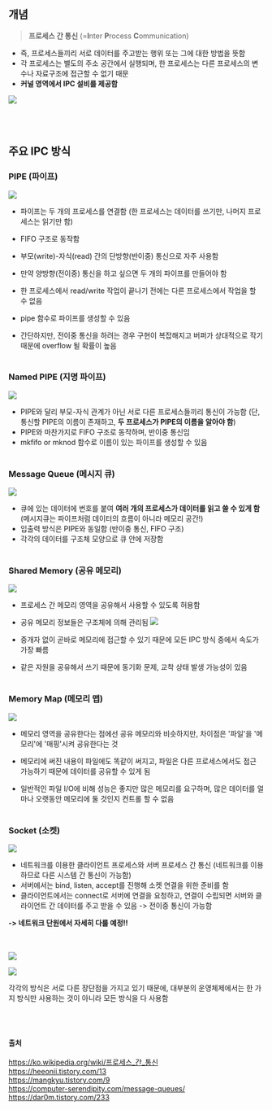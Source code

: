 ## 개념
> **프로세스 간 통신** (=**I**nter **P**rocess **C**ommunication)

- 즉, 프로세스들끼리 서로 데이터를 주고받는 행위 또는 그에 대한 방법을 뜻함 
- 각 프로세스는 별도의 주소 공간에서 실행되며, 한 프로세스는 다른 프로세스의 변수나 자료구조에 접근할 수 없기 때문 
- **커널 영역에서 IPC 설비를 제공함** 

![](./image/ipc_1.jpg)


<br></br>
## 주요 IPC 방식
### PIPE (파이프)
![](./image/ipc_2.png)

- 파이프는 두 개의 프로세스를 연결함 (한 프로세스는 데이터를 쓰기만, 나머지 프로세스는 읽기만 함)
- FIFO 구조로 동작함 
- 부모(write)-자식(read) 간의 단방향(반이중) 통신으로 자주 사용함 
- 만약 양방향(전이중) 통신을 하고 싶으면 두 개의 파이프를 만들어야 함 
- 한 프로세스에서 read/write 작업이 끝나기 전에는 다른 프로세스에서 작업을 할 수 없음 
- pipe 함수로 파이프를 생성할 수 있음


- 간단하지만, 전이중 통신을 하려는 경우 구현이 복잡해지고 버퍼가 상대적으로 작기 때문에 overflow 될 확률이 높음 
<br></br>
### Named PIPE (지명 파이프)
![](./image/ipc_3.png)

- PIPE와 달리 부모-자식 관계가 아닌 서로 다른 프로세스들끼리 통신이 가능함 (단, 통신할 PIPE의 이름이 존재하고, **두 프로세스가 PIPE의 이름을 알아야 함**)
- PIPE와 마찬가지로 FIFO 구조로 동작하며, 반이중 통신임 
- mkfifo or mknod 함수로 이름이 있는 파이프를 생성할 수 있음 
<br></br>
### Message Queue (메시지 큐)
![](./image/ipc_4.png)
- 큐에 있는 데이터에 번호를 붙여 **여러 개의 프로세스가 데이터를 읽고 쓸 수 있게 함** (메시지큐는 파이프처럼 데이터의 흐름이 아니라 메모리 공간!)
- 입출력 방식은 PIPE와 동일함 (반이중 통신, FIFO 구조)
- 각각의 데이터를 구조체 모양으로 큐 안에 저장함 
<br></br>
### Shared Memory (공유 메모리)
![](./image/ipc_5.png)

- 프로세스 간 메모리 영역을 공유해서 사용할 수 있도록 허용함
- 공유 메모리 정보들은 구조체에 의해 관리됨 
![](./image/ipc_6.png)


- 중개자 없이 곧바로 메모리에 접근할 수 있기 때문에 모든 IPC 방식 중에서 속도가 가장 빠름 
- 같은 자원을 공유해서 쓰기 때문에 동기화 문제, 교착 상태 발생 가능성이 있음 
<br></br>
### Memory Map (메모리 맵)
![](./image/ipc_7.png)

- 메모리 영역을 공유한다는 점에선 공유 메모리와 비슷하지만, 차이점은 '파일'을 '메모리'에 '매핑'시켜 공유한다는 것 
- 메모리에 써진 내용이 파일에도 똑같이 써지고, 파일은 다른 프로세스에서도 접근 가능하기 때문에 데이터를 공유할 수 있게 됨 


- 일반적인 파일 I/O에 비해 성능은 좋지만 많은 메모리를 요구하며, 많은 데이터를 얼마나 오랫동안 메모리에 둘 것인지 컨트롤 할 수 없음 
<br></br>
### Socket (소켓)
![](./image/ipc_8.png)


- 네트워크를 이용한 클라이언트 프로세스와 서버 프로세스 간 통신 (네트워크를 이용하므로 다른 시스템 간 통신이 가능함)
- 서버에서는 bind, listen, accept를 진행해 소켓 연결을 위한 준비를 함 
- 클라이언트에서는 connect로 서버에 연결을 요청하고, 연결이 수립되면 서버와 클라이언트 간 데이터를 주고 받을 수 있음 -> 전이중 통신이 가능함 


**-> 네트워크 단원에서 자세히 다룰 예정!!**

<br></br>
![](./image/ipc_9.png)

![](./image/ipc_10.png)

각각의 방식은 서로 다른 장단점을 가지고 있기 때문에, 대부분의 운영체제에서는 한 가지 방식만 사용하는 것이 아니라 모든 방식을 다 사용함 



<br></br>
#### 출처
https://ko.wikipedia.org/wiki/프로세스_간_통신    
https://heeonii.tistory.com/13    
https://mangkyu.tistory.com/9    
https://computer-serendipity.com/message-queues/    
https://dar0m.tistory.com/233    
